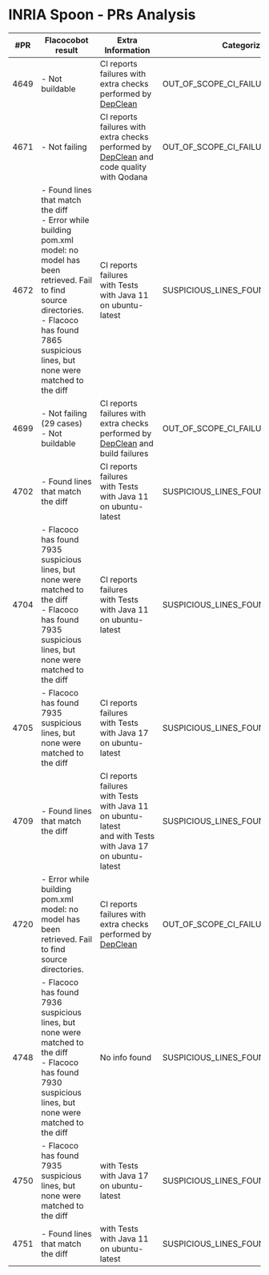 # INRIA Spoon - PRs Analysis

| #PR  | Flacocobot result                                                                                                                                                                                                          | Extra Information                                                                                                                       | Categorization                        |
| ---- | -------------------------------------------------------------------------------------------------------------------------------------------------------------------------------------------------------------------------- | --------------------------------------------------------------------------------------------------------------------------------------- | ------------------------------------- |
| 4649 | - Not buildable                                                                                                                                                                                                            | CI reports failures with extra checks performed by [DepClean](https://github.com/castor-software/depclean)                              | OUT_OF_SCOPE_CI_FAILURE               |
| 4671 | - Not failing                                                                                                                                                                                                              | CI reports failures with extra checks performed by [DepClean](https://github.com/castor-software/depclean) and code quality with Qodana | OUT_OF_SCOPE_CI_FAILURE               |
| 4672 | - Found lines that match the diff<br/>- Error while building pom.xml model: no model has been retrieved. Fail to find source directories.<br/>- Flacoco has found 7865 suspicious lines, but none were matched to the diff | CI reports failures with Tests with Java 11 on ubuntu-latest                                                                            | SUSPICIOUS_LINES_FOUND_IN_PR_DIFF     |
| 4699 | - Not failing (29 cases)<br/>- Not buildable                                                                                                                                                                               | CI reports failures with extra checks performed by [DepClean](https://github.com/castor-software/depclean) and build failures           | OUT_OF_SCOPE_CI_FAILURE               |
| 4702 | - Found lines that match the diff                                                                                                                                                                                          | CI reports failures with Tests with Java 11 on ubuntu-latest                                                                            | SUSPICIOUS_LINES_FOUND_IN_PR_DIFF     |
| 4704 | - Flacoco has found 7935 suspicious lines, but none were matched to the diff<br/>- Flacoco has found 7935 suspicious lines, but none were matched to the diff                                                              | CI reports failures with Tests with Java 11 on ubuntu-latest                                                                            | SUSPICIOUS_LINES_FOUND_OUT_OF_PR_DIFF |
| 4705 | - Flacoco has found 7935 suspicious lines, but none were matched to the diff                                                                                                                                               | CI reports failures with Tests with Java 17 on ubuntu-latest                                                                            | SUSPICIOUS_LINES_FOUND_OUT_OF_PR_DIFF |
| 4709 | - Found lines that match the diff                                                                                                                                                                                          | CI reports failures with Tests with Java 11 on ubuntu-latest and with Tests with Java 17 on ubuntu-latest                               | SUSPICIOUS_LINES_FOUND_IN_PR_DIFF     |
| 4720 | - Error while building pom.xml model: no model has been retrieved. Fail to find source directories.                                                                                                                        | CI reports failures with extra checks performed by [DepClean](https://github.com/castor-software/depclean)                              | OUT_OF_SCOPE_CI_FAILURE               |
| 4748 | - Flacoco has found 7936 suspicious lines, but none were matched to the diff<br/>- Flacoco has found 7930 suspicious lines, but none were matched to the diff                                                              | No info found                                                                                                                           | SUSPICIOUS_LINES_FOUND_OUT_OF_PR_DIFF |
| 4750 | - Flacoco has found 7935 suspicious lines, but none were matched to the diff                                                                                                                                               | with Tests with Java 17 on ubuntu-latest                                                                                                | SUSPICIOUS_LINES_FOUND_OUT_OF_PR_DIFF |
| 4751 | - Found lines that match the diff                                                                                                                                                                                          | with Tests with Java 11 on ubuntu-latest                                                                                                | SUSPICIOUS_LINES_FOUND_IN_PR_DIFF     |
